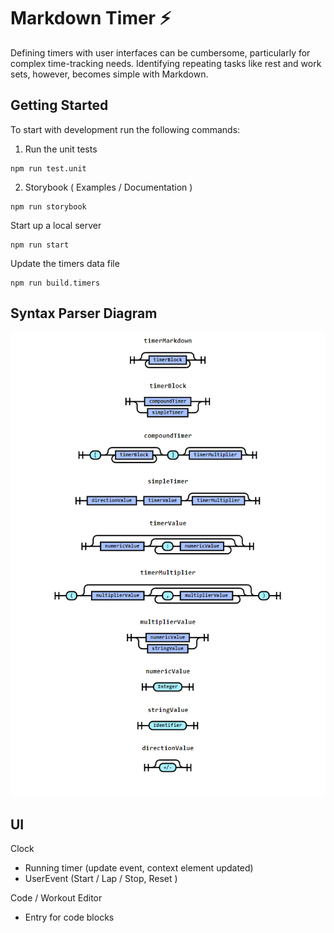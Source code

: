 # Markdown Timer ⚡️

Defining timers with user interfaces can be cumbersome, particularly for complex time-tracking needs. Identifying repeating tasks like rest and work sets, however, becomes simple with Markdown.

## Getting Started

To start with development run the following commands:

1. Run the unit tests

```shell
npm run test.unit  
```

2. Storybook ( Examples / Documentation )

```shell
npm run storybook
```

Start up a local server

```shell
npm run start
```

Update the timers data file

```Shell
npm run build.timers
```
## Syntax Parser Diagram

![syntax diagram](./syntax-diagram.png)


UI
----

Clock  
- Running timer (update event, context element updated)
- UserEvent (Start / Lap / Stop, Reset )

Code / Workout Editor
- Entry for code blocks